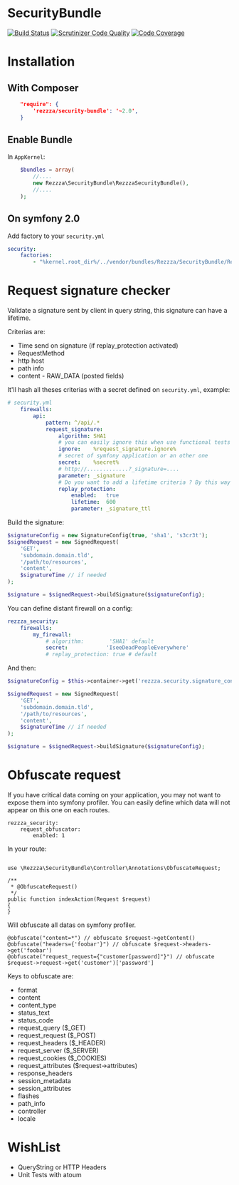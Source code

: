 SecurityBundle
==============

[![Build Status](https://travis-ci.org/rezzza/SecurityBundle.svg?branch=master)](https://travis-ci.org/rezzza/SecurityBundle)
[![Scrutinizer Code Quality](https://scrutinizer-ci.com/g/rezzza/SecurityBundle/badges/quality-score.png?b=master)](https://scrutinizer-ci.com/g/rezzza/SecurityBundle/?branch=master)
[![Code Coverage](https://scrutinizer-ci.com/g/rezzza/SecurityBundle/badges/coverage.png?b=master)](https://scrutinizer-ci.com/g/rezzza/SecurityBundle/?branch=master)

# Installation

## With Composer

```json
    "require": {
        'rezzza/security-bundle': '~2.0',
    }
```

## Enable Bundle

In `AppKernel`:

```php
    $bundles = array(
        //....
        new Rezzza\SecurityBundle\RezzzaSecurityBundle(),
        //....
    );
```

## On symfony 2.0

Add factory to your `security.yml`

```yml
security:
    factories:
        - "%kernel.root_dir%/../vendor/bundles/Rezzza/SecurityBundle/Resources/config/services/security.xml"
```

# Request signature checker

Validate a signature sent by client in query string, this signature can have a lifetime.

Criterias are:

- Time send on signature (if replay_protection activated)
- RequestMethod
- http host
- path info
- content - RAW_DATA (posted fields)

It'll hash all theses criterias with a secret defined on `security.yml`, example:

```yaml
# security.yml
    firewalls:
        api:
            pattern: ^/api/.*
            request_signature:
                algorithm: SHA1
                # you can easily ignore this when use functional tests by example
                ignore:    %request_signature.ignore%
                # secret of symfony application or an other one
                secret:    %secret%
                # http://.............?_signature=....
                parameter: _signature
                # Do you want to add a lifetime criteria ? By this way the signature will be transitory
                replay_protection:
                    enabled:   true
                    lifetime:  600
                    parameter: _signature_ttl

```

Build the signature:

```php
$signatureConfig = new SignatureConfig(true, 'sha1', 's3cr3t');
$signedRequest = new SignedRequest(
    'GET',
    'subdomain.domain.tld',
    '/path/to/resources',
    'content',
    $signatureTime // if needed
);

$signature = $signedRequest->buildSignature($signatureConfig);
```

You can define distant firewall on a config:

```yml
rezzza_security:
    firewalls:
        my_firewall:
            # algorithm:        'SHA1' default
            secret:            'IseeDeadPeopleEverywhere'
            # replay_protection: true # default
```

And then:

```php
$signatureConfig = $this->container->get('rezzza.security.signature_config.my_firewall');

$signedRequest = new SignedRequest(
    'GET',
    'subdomain.domain.tld',
    '/path/to/resources',
    'content',
    $signatureTime // if needed
);

$signature = $signedRequest->buildSignature($signatureConfig);
```

# Obfuscate request

If you have critical data coming on your application, you may not want to expose them into symfony profiler. You can easily define which data will not appear on this one on each routes.

```
rezzza_security:
    request_obfuscator:
        enabled: 1
```

In your route:

```

use \Rezzza\SecurityBundle\Controller\Annotations\ObfuscateRequest;

/**
 * @ObfuscateRequest()
 */
public function indexAction(Request $request)
{
}
```

Will obfuscate all datas on symfony profiler.

```
@obfuscate("content=*") // obfuscate $request->getContent()
@obfuscate("headers={'foobar'}") // obfuscate $request->headers->get('foobar')
@obfuscate("request_request={"customer[password]"}") // obfuscate $request->request->get('customer')['password']
```

Keys to obfuscate are:

- format
- content
- content_type
- status_text
- status_code
- request_query ($_GET)
- request_request ($_POST)
- request_headers ($_HEADER)
- request_server ($_SERVER)
- request_cookies ($_COOKIES)
- request_attributes ($request->attributes)
- response_headers
- session_metadata
- session_attributes
- flashes
- path_info
- controller
- locale

# WishList

- QueryString or HTTP Headers
- Unit Tests with atoum
